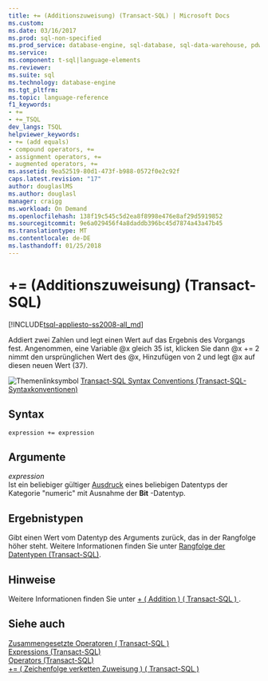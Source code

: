```yaml
---
title: += (Additionszuweisung) (Transact-SQL) | Microsoft Docs
ms.custom: 
ms.date: 03/16/2017
ms.prod: sql-non-specified
ms.prod_service: database-engine, sql-database, sql-data-warehouse, pdw
ms.service: 
ms.component: t-sql|language-elements
ms.reviewer: 
ms.suite: sql
ms.technology: database-engine
ms.tgt_pltfrm: 
ms.topic: language-reference
f1_keywords:
- +=
- +=_TSQL
dev_langs: TSQL
helpviewer_keywords:
- += (add equals)
- compound operators, +=
- assignment operators, +=
- augmented operators, +=
ms.assetid: 9ea52519-80d1-473f-b988-0572f0e2c92f
caps.latest.revision: "17"
author: douglaslMS
ms.author: douglasl
manager: craigg
ms.workload: On Demand
ms.openlocfilehash: 138f19c545c5d2ea8f8998e476e8af29d5919852
ms.sourcegitcommit: 9e6a029456f4a8daddb396bc45d7874a43a47b45
ms.translationtype: MT
ms.contentlocale: de-DE
ms.lasthandoff: 01/25/2018
---
```

# <a name="-addition-assignment-transact-sql"></a>+= (Additionszuweisung) (Transact-SQL)
[!INCLUDE[tsql-appliesto-ss2008-all_md](../../includes/tsql-appliesto-ss2008-all-md.md)]

  Addiert zwei Zahlen und legt einen Wert auf das Ergebnis des Vorgangs fest. Angenommen, eine Variable @x gleich 35 ist, klicken Sie dann @x += 2 nimmt den ursprünglichen Wert des @x, Hinzufügen von 2 und legt @x auf diesen neuen Wert (37).  
  
 ![Themenlinksymbol](../../database-engine/configure-windows/media/topic-link.gif "Topic link icon") [Transact-SQL Syntax Conventions (Transact-SQL-Syntaxkonventionen)](../../t-sql/language-elements/transact-sql-syntax-conventions-transact-sql.md)  
  
## <a name="syntax"></a>Syntax  
  
```  
expression += expression  
```  
  
## <a name="arguments"></a>Argumente  
 *expression*  
 Ist ein beliebiger gültiger [Ausdruck](../../t-sql/language-elements/expressions-transact-sql.md) eines beliebigen Datentyps der Kategorie "numeric" mit Ausnahme der **Bit** -Datentyp.  
  
## <a name="result-types"></a>Ergebnistypen  
 Gibt einen Wert vom Datentyp des Arguments zurück, das in der Rangfolge höher steht. Weitere Informationen finden Sie unter [Rangfolge der Datentypen &#40;Transact-SQL&#41;](../../t-sql/data-types/data-type-precedence-transact-sql.md).  
  
## <a name="remarks"></a>Hinweise  
 Weitere Informationen finden Sie unter [+ &#40; Addition &#41; &#40; Transact-SQL &#41; ](../../t-sql/language-elements/add-transact-sql.md).  
  
## <a name="see-also"></a>Siehe auch  
 [Zusammengesetzte Operatoren &#40; Transact-SQL &#41;](../../t-sql/language-elements/compound-operators-transact-sql.md)   
 [Expressions &#40;Transact-SQL&#41;](../../t-sql/language-elements/expressions-transact-sql.md)   
 [Operators &#40;Transact-SQL&#41;](../../t-sql/language-elements/operators-transact-sql.md)   
 [+= &#40; Zeichenfolge verketten Zuweisung &#41; &#40; Transact-SQL &#41;](../../t-sql/language-elements/string-concatenation-equal-transact-sql.md)  
  
  
